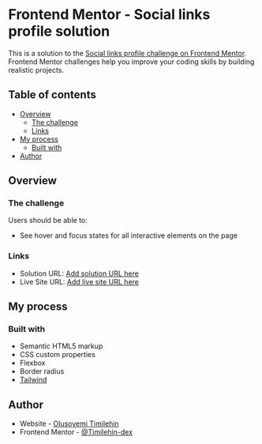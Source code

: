 # Frontend Mentor - Social links profile solution

This is a solution to the [Social links profile challenge on Frontend Mentor](https://www.frontendmentor.io/challenges/social-links-profile-UG32l9m6dQ). Frontend Mentor challenges help you improve your coding skills by building realistic projects.

## Table of contents

- [Overview](#overview)
  - [The challenge](#the-challenge)
  - [Links](#links)
- [My process](#my-process)
  - [Built with](#built-with)
- [Author](#author)

## Overview

### The challenge

Users should be able to:

- See hover and focus states for all interactive elements on the page

### Links

- Solution URL: [Add solution URL here](https://github.com/Timilehin-dex/socialLinksProfile)
- Live Site URL: [Add live site URL here](https://timilehin-dex.github.io/socialLinksProfile/)

## My process

### Built with

- Semantic HTML5 markup
- CSS custom properties
- Flexbox
- Border radius
- [Tailwind](https://tailwindcss.com/)

## Author

- Website - [Olusoyemi Timilehin](https://timilehin-dex.github.io/Portfolio/)
- Frontend Mentor - [@Timilehin-dex](https://www.frontendmentor.io/profile/Timilehin-dex)
